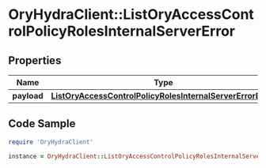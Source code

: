 # OryHydraClient::ListOryAccessControlPolicyRolesInternalServerError

## Properties

Name | Type | Description | Notes
------------ | ------------- | ------------- | -------------
**payload** | [**ListOryAccessControlPolicyRolesInternalServerErrorBody**](ListOryAccessControlPolicyRolesInternalServerErrorBody.md) |  | [optional] 

## Code Sample

```ruby
require 'OryHydraClient'

instance = OryHydraClient::ListOryAccessControlPolicyRolesInternalServerError.new(payload: null)
```


